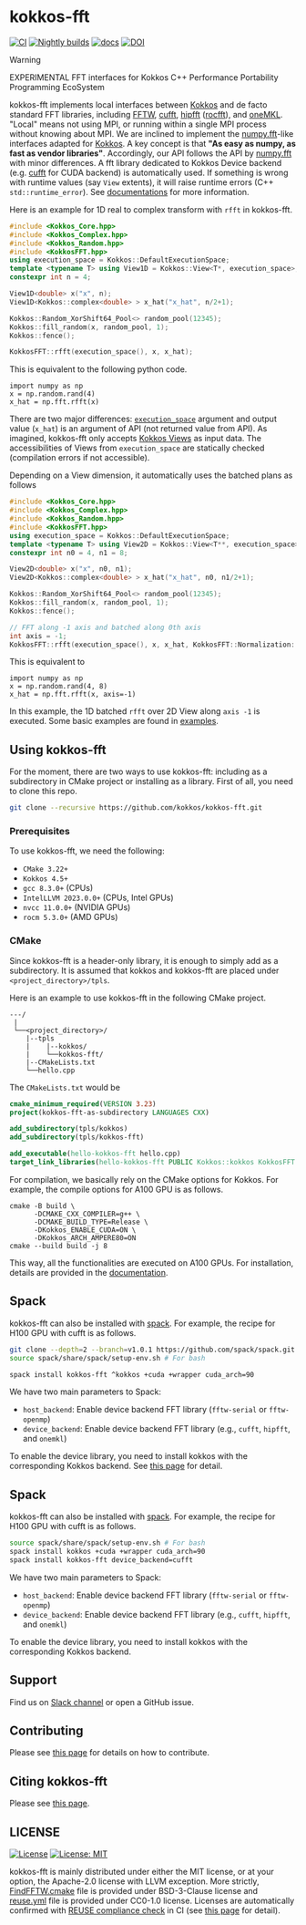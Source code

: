 <!--
SPDX-FileCopyrightText: (C) The kokkos-fft development team, see COPYRIGHT.md file

SPDX-License-Identifier: MIT OR Apache-2.0 WITH LLVM-exception
-->

# kokkos-fft

[![CI](https://github.com/kokkos/kokkos-fft/actions/workflows/build_test.yaml/badge.svg)](https://github.com/kokkos/kokkos-fft/actions)
[![Nightly builds](https://github.com/kokkos/kokkos-fft/actions/workflows/build_nightly.yaml/badge.svg)](https://github.com/kokkos/kokkos-fft/actions/workflows/build_nightly.yaml)
[![docs](https://readthedocs.org/projects/kokkosfft/badge/?version=latest)](https://kokkosfft.readthedocs.io/en/latest/?badge=latest)
[![DOI](https://joss.theoj.org/papers/10.21105/joss.08391/status.svg)](https://doi.org/10.21105/joss.08391)

> [!WARNING]
> EXPERIMENTAL FFT interfaces for Kokkos C++ Performance Portability Programming EcoSystem

kokkos-fft implements local interfaces between [Kokkos](https://github.com/kokkos/kokkos) and de facto standard FFT libraries, including [FFTW](http://www.fftw.org), [cufft](https://developer.nvidia.com/cufft), [hipfft](https://github.com/ROCm/hipFFT) ([rocfft](https://github.com/ROCm/rocFFT)), and [oneMKL](https://www.intel.com/content/www/us/en/developer/tools/oneapi/onemkl.html). "Local" means not using MPI, or running within a single MPI process without knowing about MPI. We are inclined to implement the [numpy.fft](https://numpy.org/doc/stable/reference/routines.fft.html)-like interfaces adapted for [Kokkos](https://github.com/kokkos/kokkos).
A key concept is that **"As easy as numpy, as fast as vendor libraries"**. Accordingly, our API follows the API by [numpy.fft](https://numpy.org/doc/stable/reference/routines.fft.html) with minor differences. A fft library dedicated to Kokkos Device backend (e.g. [cufft](https://developer.nvidia.com/cufft) for CUDA backend) is automatically used. If something is wrong with runtime values (say `View` extents), it will raise runtime errors (C++ `std::runtime_error`). See [documentations](https://kokkosfft.readthedocs.io/) for more information.

Here is an example for 1D real to complex transform with `rfft` in kokkos-fft.
```C++
#include <Kokkos_Core.hpp>
#include <Kokkos_Complex.hpp>
#include <Kokkos_Random.hpp>
#include <KokkosFFT.hpp>
using execution_space = Kokkos::DefaultExecutionSpace;
template <typename T> using View1D = Kokkos::View<T*, execution_space>;
constexpr int n = 4;

View1D<double> x("x", n);
View1D<Kokkos::complex<double> > x_hat("x_hat", n/2+1);

Kokkos::Random_XorShift64_Pool<> random_pool(12345);
Kokkos::fill_random(x, random_pool, 1);
Kokkos::fence();

KokkosFFT::rfft(execution_space(), x, x_hat);
```

This is equivalent to the following python code.

```python3
import numpy as np
x = np.random.rand(4)
x_hat = np.fft.rfft(x)
```

There are two major differences: [`execution_space`](https://kokkos.org/kokkos-core-wiki/API/core/execution_spaces.html) argument and output value (`x_hat`) is an argument of API (not returned value from API). As imagined, kokkos-fft only accepts [Kokkos Views](https://kokkos.org/kokkos-core-wiki/API/core/View.html) as input data. The accessibilities of Views from `execution_space` are statically checked (compilation errors if not accessible).

Depending on a View dimension, it automatically uses the batched plans as follows
```C++
#include <Kokkos_Core.hpp>
#include <Kokkos_Complex.hpp>
#include <Kokkos_Random.hpp>
#include <KokkosFFT.hpp>
using execution_space = Kokkos::DefaultExecutionSpace;
template <typename T> using View2D = Kokkos::View<T**, execution_space>;
constexpr int n0 = 4, n1 = 8;

View2D<double> x("x", n0, n1);
View2D<Kokkos::complex<double> > x_hat("x_hat", n0, n1/2+1);

Kokkos::Random_XorShift64_Pool<> random_pool(12345);
Kokkos::fill_random(x, random_pool, 1);
Kokkos::fence();

// FFT along -1 axis and batched along 0th axis
int axis = -1;
KokkosFFT::rfft(execution_space(), x, x_hat, KokkosFFT::Normalization::backward, axis);
```

This is equivalent to

```python3
import numpy as np
x = np.random.rand(4, 8)
x_hat = np.fft.rfft(x, axis=-1)
```

In this example, the 1D batched `rfft` over 2D View along `axis -1` is executed. Some basic examples are found in [examples](examples).

## Using kokkos-fft
For the moment, there are two ways to use kokkos-fft: including as a subdirectory in CMake project or installing as a library. First of all, you need to clone this repo.
```bash
git clone --recursive https://github.com/kokkos/kokkos-fft.git
```

### Prerequisites
To use kokkos-fft, we need the following:
* `CMake 3.22+`
* `Kokkos 4.5+`
* `gcc 8.3.0+` (CPUs)
* `IntelLLVM 2023.0.0+` (CPUs, Intel GPUs)
* `nvcc 11.0.0+` (NVIDIA GPUs)
* `rocm 5.3.0+` (AMD GPUs)

### CMake
Since kokkos-fft is a header-only library, it is enough to simply add as a subdirectory. It is assumed that kokkos and kokkos-fft are placed under `<project_directory>/tpls`.

Here is an example to use kokkos-fft in the following CMake project.
```
---/
 |
 └──<project_directory>/
    |--tpls
    |    |--kokkos/
    |    └──kokkos-fft/
    |--CMakeLists.txt
    └──hello.cpp
```

The `CMakeLists.txt` would be
```CMake
cmake_minimum_required(VERSION 3.23)
project(kokkos-fft-as-subdirectory LANGUAGES CXX)

add_subdirectory(tpls/kokkos)
add_subdirectory(tpls/kokkos-fft)

add_executable(hello-kokkos-fft hello.cpp)
target_link_libraries(hello-kokkos-fft PUBLIC Kokkos::kokkos KokkosFFT::fft)
```

For compilation, we basically rely on the CMake options for Kokkos. For example, the compile options for A100 GPU is as follows.
```
cmake -B build \
      -DCMAKE_CXX_COMPILER=g++ \
      -DCMAKE_BUILD_TYPE=Release \
      -DKokkos_ENABLE_CUDA=ON \
      -DKokkos_ARCH_AMPERE80=ON
cmake --build build -j 8
```
This way, all the functionalities are executed on A100 GPUs. For installation, details are provided in the [documentation](https://kokkosfft.readthedocs.io/en/latest/intro/building.html#install-kokkosfft-by-cmake).

## Spack

kokkos-fft can also be installed with [spack](https://spack.io). For example, the recipe for H100 GPU with cufft is as follows.

```bash
git clone --depth=2 --branch=v1.0.1 https://github.com/spack/spack.git
source spack/share/spack/setup-env.sh # For bash

spack install kokkos-fft ^kokkos +cuda +wrapper cuda_arch=90
```

We have two main parameters to Spack:

* `host_backend`: Enable device backend FFT library (`fftw-serial` or `fftw-openmp`)
* `device_backend`: Enable device backend FFT library (e.g., `cufft`, `hipfft`, and `onemkl`)

To enable the device library, you need to install kokkos with the corresponding Kokkos backend. See [this page](https://kokkosfft.readthedocs.io/en/latest/intro/building.html#install-kokkosfft-by-spack) for detail.

## Spack

kokkos-fft can also be installed with [spack](https://spack.io). For example, the recipe for H100 GPU with cufft is as follows.

```bash
source spack/share/spack/setup-env.sh # For bash
spack install kokkos +cuda +wrapper cuda_arch=90
spack install kokkos-fft device_backend=cufft
```

We have two main parameters to Spack:

* `host_backend`: Enable device backend FFT library (`fftw-serial` or `fftw-openmp`)
* `device_backend`: Enable device backend FFT library (e.g., `cufft`, `hipfft`, and `onemkl`)

To enable the device library, you need to install kokkos with the corresponding Kokkos backend.

## Support

Find us on [Slack channel](https://kokkosteam.slack.com/archives/C07NM5SD3FD) or open a GitHub issue.

## Contributing

Please see [this page](https://kokkosfft.readthedocs.io/en/latest/developer_guide.html) for details on how to contribute.

## Citing kokkos-fft

Please see [this page](https://kokkosfft.readthedocs.io/en/latest/citation.html).

## LICENSE

[![License](https://img.shields.io/badge/License-Apache--2.0_WITH_LLVM--exception-blue)](https://spdx.org/licenses/LLVM-exception.html)
[![License: MIT](https://img.shields.io/badge/License-MIT-yellow.svg)](https://opensource.org/licenses/MIT)

kokkos-fft is mainly distributed under either the MIT license, or at your option, the Apache-2.0 license with LLVM exception. More strictly, [FindFFTW.cmake](https://github.com/kokkos/kokkos-fft/blob/main/cmake/FindFFTW.cmake) file is provided under BSD-3-Clause license and [reuse.yml](https://github.com/kokkos/kokkos-fft/blob/main/.github/workflows/reuse.yml) file is provided under CC0-1.0 license. Licenses are automatically confirmed with [REUSE compliance check](<https://reuse.software>) in CI (see [this page](https://kokkosfft.readthedocs.io/en/latest/developer/CI.html) for detail). 
